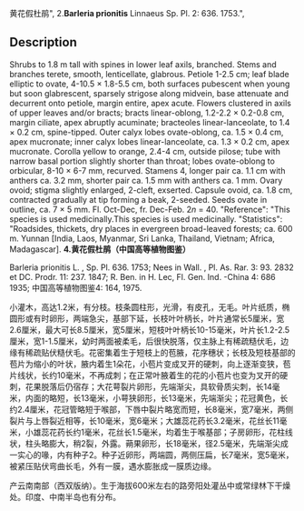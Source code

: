 黄花假杜鹃",
2.**Barleria prionitis** Linnaeus Sp. Pl. 2: 636. 1753.",

## Description
Shrubs to 1.8 m tall with spines in lower leaf axils, branched. Stems and branches terete, smooth, lenticellate, glabrous. Petiole 1-2.5 cm; leaf blade elliptic to ovate, 4-10.5 × 1.8-5.5 cm, both surfaces pubescent when young but soon glabrescent, sparsely strigose along midvein, base attenuate and decurrent onto petiole, margin entire, apex acute. Flowers clustered in axils of upper leaves and/or bracts; bracts linear-oblong, 1.2-2.2 × 0.2-0.8 cm, margin ciliate, apex abruptly acuminate; bracteoles linear-lanceolate, to 1.4 × 0.2 cm, spine-tipped. Outer calyx lobes ovate-oblong, ca. 1.5 × 0.4 cm, apex mucronate; inner calyx lobes linear-lanceolate, ca. 1.3 × 0.2 cm, apex mucronate. Corolla yellow to orange, 2.4-4 cm, outside pilose; tube with narrow basal portion slightly shorter than throat; lobes ovate-oblong to orbicular, 8-10 × 6-7 mm, recurved. Stamens 4, longer pair ca. 1.1 cm with anthers ca. 3.2 mm, shorter pair ca. 1.5 mm with anthers ca. 1 mm. Ovary ovoid; stigma slightly enlarged, 2-cleft, exserted. Capsule ovoid, ca. 1.8 cm, contracted gradually at tip forming a beak, 2-seeded. Seeds ovate in outline, ca. 7 × 5 mm. Fl. Oct-Dec, fr. Dec-Feb. 2*n* = 40.
  "Reference": "This species is used medicinally.This species is used medicinally.
  "Statistics": "Roadsides, thickets, dry places in evergreen broad-leaved forests; ca. 600 m. Yunnan [India, Laos, Myanmar, Sri Lanka, Thailand, Vietnam; Africa, Madagascar].
**4.黄花假杜鹃（中国高等植物图鉴）**

Barleria prionitis L. , Sp. Pl. 636. 1753; Nees in Wall. , Pl. As. Rar. 3: 93. 2832 et DC. Prodr. 11: 237. 1847; R. Ben. in H. Lec, Fl. Gen. Ind. -China 4: 686 1935; 中国高等植物图鉴4: 164, 1975.

小灌木，高达1.2米，有分枝。枝条圆柱形，光滑，有皮孔，无毛。叶片纸质，椭圆形或有时卵形，两端急尖，基部下延，长枝叶叶柄长，叶片通常长5厘米，宽2.6厘米，最大可长8.5厘米，宽5厘米，短枝叶叶柄长10-15毫米，叶片长1.2-2.5厘米，宽1-1.5厘米，幼时两面被柔毛，后很快脱落，仅主脉上有稀疏糙伏毛，边缘有稀疏贴伏糙伏毛。花密集着生于短枝上的苞腋，花序穗状；长枝及短枝基部的苞片为缩小的叶状，腋内着生1朵花，小苞片变成叉开的硬刺，向上逐渐变狭，苞片线状，长约10毫米，不再成刺；在正常叶腋着生的花的小苞片也变为叉开的硬刺，花果脱落后仍宿存；大花萼裂片卵形，先端渐尖，具软骨质尖刺，长14毫米，内面的略短，长13毫米，小萼狭卵形，长13毫米，先端渐尖；花冠黄色，长约2.4厘米，花冠管略短于喉部，下唇中裂片略宽而短，长8毫米，宽7毫米，两侧裂片与上唇裂近相等，长10毫米，宽6毫米；大雄蕊花药长3.2毫米，花丝长11毫米，小雄蕊花药长约1毫米，花丝长1.5毫米，均着生于喉基部；子房卵形，花柱线状，柱头略膨大，稍2裂，外露。蒴果卵形，长18毫米，径2.5毫米，先端渐尖成一实心的喙，内有种子2。种子近卵形，两端圆，两侧压扁，长7毫米，宽5毫米，被紧压贴伏弯曲长毛，外有一膜，遇水膨胀成一膜质边缘。

产云南南部（西双版纳）。生于海拔600米左右的路旁阳处灌丛中或常绿林下干燥处。印度、中南半岛也有分布。
